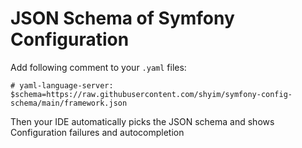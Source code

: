 # JSON Schema of Symfony Configuration

Add following comment to your `.yaml` files:

```
# yaml-language-server: $schema=https://raw.githubusercontent.com/shyim/symfony-config-schema/main/framework.json
```

Then your IDE automatically picks the JSON schema and shows Configuration failures and autocompletion
